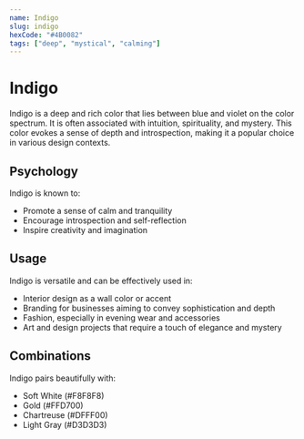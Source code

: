 ```yaml
---
name: Indigo
slug: indigo
hexCode: "#4B0082"
tags: ["deep", "mystical", "calming"]
---
```


# Indigo

Indigo is a deep and rich color that lies between blue and violet on the color spectrum. It is often associated with intuition, spirituality, and mystery. This color evokes a sense of depth and introspection, making it a popular choice in various design contexts.

## Psychology

Indigo is known to:
- Promote a sense of calm and tranquility
- Encourage introspection and self-reflection
- Inspire creativity and imagination

## Usage

Indigo is versatile and can be effectively used in:
- Interior design as a wall color or accent
- Branding for businesses aiming to convey sophistication and depth
- Fashion, especially in evening wear and accessories
- Art and design projects that require a touch of elegance and mystery

## Combinations

Indigo pairs beautifully with:
- Soft White (#F8F8F8)
- Gold (#FFD700)
- Chartreuse (#DFFF00)
- Light Gray (#D3D3D3)
